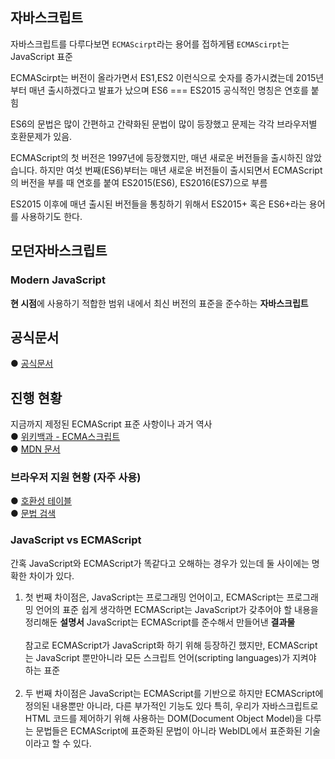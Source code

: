 ## 자바스크립트 
자바스크립트를 다루다보면 <code>ECMAScirpt</code>라는 용어를 접하게됌
<code>ECMAScirpt</code>는 JavaScript 표준 
<br/>

ECMAScirpt는 버전이 올라가면서 ES1,ES2 이런식으로 숫자를 증가시켰는데
2015년부터 매년 출시하겠다고 발표가 났으며 ES6 === ES2015 공식적인 명칭은 연호를 붙힘

ES6의 문법은 많이 간편하고 간략화된 문법이 많이 등장했고 
문제는 각각 브라우저별 호환문제가 있음.

ECMAScript의 첫 버전은 1997년에 등장했지만, 매년 새로운 버전들을 출시하진 않았습니다. 
하지만 여섯 번째(ES6)부터는 매년 새로운 버전들이 출시되면서 ECMAScript의 버전을 부를 때 연호를 붙여 ES2015(ES6), ES2016(ES7)으로 부름

 ES2015 이후에 매년 출시된 버전들을 통칭하기 위해서 ES2015+ 혹은 ES6+라는 용어를 사용하기도 한다.

## 모던자바스크립트
### Modern JavaScript

<b>현 시점</b>에 사용하기 적합한 범위 내에서 최신 버전의 표준을 준수하는 <b>자바스크립트</b>

## 공식문서
● [공식문서](https://www.ecma-international.org/publications-and-standards/standards/ecma-262/)

## 진행 현황
지금까지 제정된 ECMAScript 표준 사항이나 과거 역사<br/>
● [위키백과 - ECMA스크립트](https://ko.wikipedia.org/wiki/ECMA%EC%8A%A4%ED%81%AC%EB%A6%BD%ED%8A%B8)<br/>
● [MDN 문서](https://developer.mozilla.org/ko/docs/Web/JavaScript/Language_Resources)


### 브라우저 지원 현황 (자주 사용)<br/>
● [호환성 테이블](http://kangax.github.io/compat-table/es6/)<br/>
● [문법 검색](https://developer.mozilla.org/ko/docs/Web/JavaScript/)


###  JavaScript vs ECMAScript
간혹 JavaScript와 ECMAScript가 똑같다고 오해하는 경우가 있는데 둘 사이에는 명확한 차이가 있다.<br/>

<ol>
    <li>
    첫 번째 차이점은, JavaScript는 프로그래밍 언어이고, ECMAScript는 프로그래밍 언어의 표준 쉽게 생각하면 ECMAScript는 JavaScript가 갖추어야 할 내용을 정리해둔 <b>설명서</b> JavaScript는 ECMAScript를 준수해서 만들어낸 <b>결과물</b>
    </li><br/>
    참고로 ECMAScript가 JavaScript화 하기 위해 등장하긴 했지만, ECMAScript는 JavaScript 뿐만아니라 모든 스크립트 언어(scripting languages)가 지켜야 하는 표준
    <br/><br/>
    <li>두 번째 차이점은 JavaScript는 ECMAScript를 기반으로 하지만 ECMAScript에 정의된 내용뿐만 아니라, 다른 부가적인 기능도 있다 특히, 우리가 자바스크립트로 HTML 코드를 제어하기 위해 사용하는 DOM(Document Object Model)을 다루는 문법들은 ECMAScript에 표준화된 문법이 아니라 WebIDL에서 표준화된 기술이라고 할 수 있다.
    </li>
</ol>




